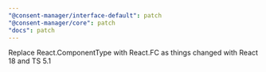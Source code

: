 ```yaml
---
"@consent-manager/interface-default": patch
"@consent-manager/core": patch
"docs": patch
---
```


Replace React.ComponentType with React.FC as things changed with React 18 and TS 5.1
